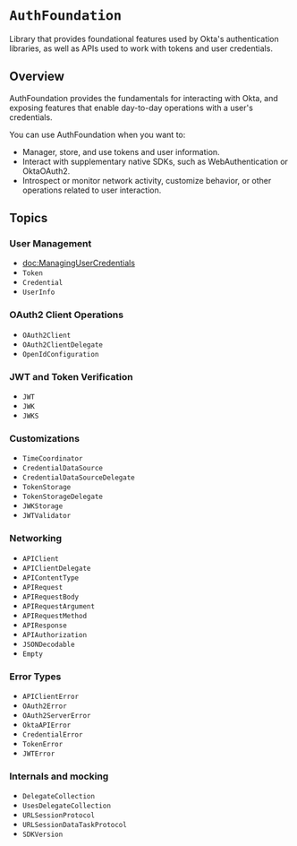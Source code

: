 # ``AuthFoundation``

Library that provides foundational features used by Okta's authentication libraries, as well as APIs used to work with tokens and user credentials. 

## Overview

AuthFoundation provides the fundamentals for interacting with Okta, and exposing features that enable day-to-day operations with a user's credentials.

You can use AuthFoundation when you want to:

* Manager, store, and use tokens and user information.
* Interact with supplementary native SDKs, such as WebAuthentication or OktaOAuth2.
* Introspect or monitor network activity, customize behavior, or other operations related to user interaction.

## Topics

### User Management

- <doc:ManagingUserCredentials>
- ``Token``
- ``Credential``
- ``UserInfo``

### OAuth2 Client Operations

- ``OAuth2Client``
- ``OAuth2ClientDelegate``
- ``OpenIdConfiguration``

### JWT and Token Verification

- ``JWT``
- ``JWK``
- ``JWKS``

### Customizations

- ``TimeCoordinator``
- ``CredentialDataSource``
- ``CredentialDataSourceDelegate``
- ``TokenStorage``
- ``TokenStorageDelegate``
- ``JWKStorage``
- ``JWTValidator``

### Networking

- ``APIClient``
- ``APIClientDelegate``
- ``APIContentType``
- ``APIRequest``
- ``APIRequestBody``
- ``APIRequestArgument``
- ``APIRequestMethod``
- ``APIResponse``
- ``APIAuthorization``
- ``JSONDecodable``
- ``Empty``

### Error Types

- ``APIClientError``
- ``OAuth2Error``
- ``OAuth2ServerError``
- ``OktaAPIError``
- ``CredentialError``
- ``TokenError``
- ``JWTError``

### Internals and mocking

- ``DelegateCollection``
- ``UsesDelegateCollection``
- ``URLSessionProtocol``
- ``URLSessionDataTaskProtocol``
- ``SDKVersion``
